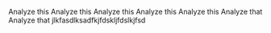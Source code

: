 Analyze this
Analyze this
Analyze this
Analyze this
Analyze this
Analyze that
Analyze that
jlkfasdlksadfkjfdskljfdslkjfsd


